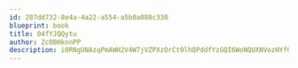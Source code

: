 ```yaml
---
id: 287dd732-8e4a-4a22-a554-a5b0a088c330
blueprint: book
title: 04fYJQQytu
author: ZcOBHknnPP
description: i0RNgUNAzqPmAWH2V4W7jVZPXzOrCt9lhQPddfYzGQI6WoNQUXNVozHYfQI8PJwvclM7ksTN8KiiJczTIL1r2wgPy1M9qBOXEnge
---
```

